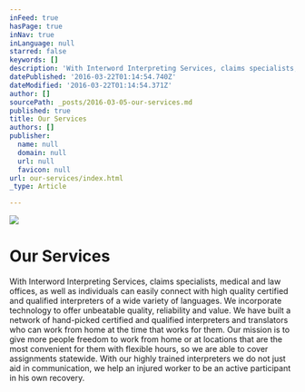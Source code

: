 ```yaml
---
inFeed: true
hasPage: true
inNav: true
inLanguage: null
starred: false
keywords: []
description: 'With Interword Interpreting Services, claims specialists, medical and law offices, as well as individuals can easily connect with high quality certified and qualified interpreters of a wide variety of languages. We incorporate technology to offer unbeatable quality, reliability and value. We have built a network of hand-picked certified and qualified interpreters and translators who can work from home at the time that works for them. Our mission is to give more people freedom to work from home or at locations that are the most convenient for them with flexible hours, so we are able to cover assignments statewide. With our highly trained interpreters we do not just aid in communication, we help an injured worker to be an active participant in his own recovery.'
datePublished: '2016-03-22T01:14:54.740Z'
dateModified: '2016-03-22T01:14:54.371Z'
author: []
sourcePath: _posts/2016-03-05-our-services.md
published: true
title: Our Services
authors: []
publisher:
  name: null
  domain: null
  url: null
  favicon: null
url: our-services/index.html
_type: Article

---
```

![](https://s3-us-west-2.amazonaws.com/the-grid-img/p/d5acd10849908ee1320d878b92e506bcb6c8870c.png)

# Our Services

With Interword Interpreting Services, claims specialists, medical and law offices, as well as individuals can easily connect with high quality certified and qualified interpreters of a wide variety of languages. We incorporate technology to offer unbeatable quality, reliability and value. We have built a network of hand-picked certified and qualified interpreters and translators who can work from home at the time that works for them. Our mission is to give more people freedom to work from home or at locations that are the most convenient for them with flexible hours, so we are able to cover assignments statewide. With our highly trained interpreters we do not just aid in communication, we help an injured worker to be an active participant in his own recovery.